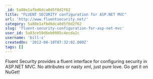 ```yaml
---
_id: 5a88e1afbd6dca0d5f0d2f62
title: "FLUENT SECURITY configuration for ASP.NET MVC"
url: 'http://www.fluentsecurity.net/'
category: 5a88e1afbd6dca0d5f0d2f62
slug: 'fluent-security-configuration-for-asp-net-mvc'
user_id: 5a83ce59d6eb0005c4ecda2c
username: 'bill-s'
createdOn: '2012-08-10T07:32:02.000Z'
tags: []
---
```


Fluent Security provides a fluent interface for configuring security in ASP.NET MVC. No attributes or nasty xml, just pure love. Go get it on NuGet!
